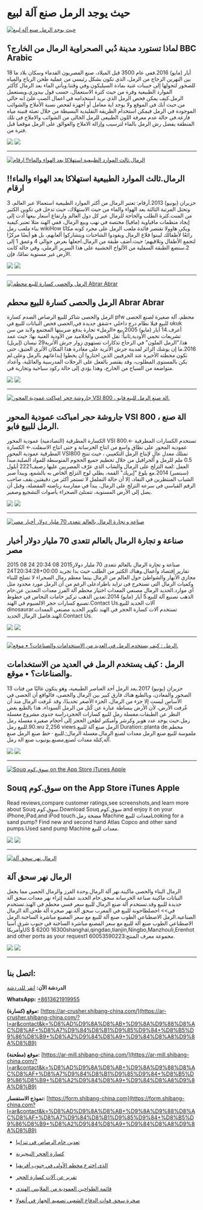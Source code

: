 # حيث يوجد الرمل صنع آلة لبيع

<a href="https://swt.shibang-china.com/?l=ar&img&k=%D8%AD%D9%8A%D8%AB+%D9%8A%D9%88%D8%AC%D8%AF+%D8%A7%D9%84%D8%B1%D9%85%D9%84+%D8%B5%D9%86%D8%B9+%D8%A2%D9%84%D8%A9+%D9%84%D8%A8%D9%8A%D8%B9" target="_blank">![حيث يوجد الرمل صنع آلة لبيع](http://static.shibang-china.com/all-800x300/1175.jpg)</a>

## لماذا تستورد مدينة دُبي الصحراوية الرمال من الخارج؟ BBC Arabic
18 أيار (مايو) 2016.ففي عام 3500 قبل الميلاد، صنع المصريون القدماء وسكان بلاد ما بين النهرين الزجاج من الرمل، الذي تكون بشكل رئيسي من عملية طحن الرياح والمياه للصخور لتحولها إلى حبيبات غنية بمادة السيليكون.وفي وقتنا.ويأتي الماء بعد الرمال كأكثر الموارد الطبيعية وفرة من حيث كثرة الاستعمال، حسب قول بيدوزي.ويستعمل الرمل.كيف يمكن فحص الرمل الذي نريد استخدامه في اعمال الصب علئ انه خالي من.حيث أنك في الموقع ولا يوجد اية معامل أو أجهزة لفحص نسبة الأملاح والشوائب الموجودة في الرمل فيمكن استخدام الطريقة التفليدية البسيطة من خلال تعبئة قنينة مياه فارغة.فى حالة عدم معرفة اللون الطبيعى للرمل الخالى من الشوائب والاملاح فى تلك المنطقة يفضل رش الرمل بالماء لترسيب وإزالة الاملاح والعوالق على الرمل موقعيا قبل فترة من.


<a href="https://whatsapp.shibangsoft.com/WhatsApp.php" target="_blank" title="WhatsApp">![](http://static.shibang-china.com/icon/whatsapp.png)</a> <a href="https://swt.shibang-china.com/?l=ar&icon&k=%D8%AD%D9%8A%D8%AB+%D9%8A%D9%88%D8%AC%D8%AF+%D8%A7%D9%84%D8%B1%D9%85%D9%84+%D8%B5%D9%86%D8%B9+%D8%A2%D9%84%D8%A9+%D9%84%D8%A8%D9%8A%D8%B9" target="_blank">![](http://static.shibang-china.com/icon/chat-ar.png)</a>

---

<a href="https://swt.shibang-china.com/?l=ar&img&k=%D8%AD%D9%8A%D8%AB+%D9%8A%D9%88%D8%AC%D8%AF+%D8%A7%D9%84%D8%B1%D9%85%D9%84+%D8%B5%D9%86%D8%B9+%D8%A2%D9%84%D8%A9+%D9%84%D8%A8%D9%8A%D8%B9" target="_blank">![الرمال.ثالث الموارد الطبيعية استهلاكا بعد الهواء والماء!! ارقام](http://static.shibang-china.com/all-800x300/436.jpg)</a>

## الرمال.ثالث الموارد الطبيعية استهلاكا بعد الهواء والماء!! ارقام
3 حزيران (يونيو) 2013.أرقام: تعتبر الرمال من أكثر الموارد الطبيعية استعمالا عبر العالم، وتحتل المرتبة الثالثة بعد الهواء والماء من حيث الاستهلاك، حيث تدخل في تكوين الكثير من المنت.كثرة الطلب والحاجة للرمال عبر كل دول العالم وارتفاع أسعار بيعها أدت إلى إيجاد منظمات مافياوية (مافيا) مختصة في نهب وبيع الرمال، ففي الهند مثلا تعتبر.كيفية بناء ملعب رمل wikiHow ويكي هاوولا تقتصر فائدة ملعب الرمل على مجرد كونه مكانًا رائعًا لأطفالك ليبنوا قلاع الرمال ويقودوا الشاحنات ويتشاركوا ألعابهم، بل هو أيضًا مركزًا لتجمع الأطفال وتلاقيهم؛ حيث.أضف طبقة من الرمال.اجعلها بعرض حوالي 4 وعمق 1 إلى 2.ستضع الطبقة السفلية من الألواح الخشبية على هذا السرير الرملي، وفي حالة كانت الأرض غير مستوية تمامًا، فإن.


<a href="https://whatsapp.shibangsoft.com/WhatsApp.php" target="_blank" title="WhatsApp">![](http://static.shibang-china.com/icon/whatsapp.png)</a> <a href="https://swt.shibang-china.com/?l=ar&icon&k=%D8%AD%D9%8A%D8%AB+%D9%8A%D9%88%D8%AC%D8%AF+%D8%A7%D9%84%D8%B1%D9%85%D9%84+%D8%B5%D9%86%D8%B9+%D8%A2%D9%84%D8%A9+%D9%84%D8%A8%D9%8A%D8%B9" target="_blank">![](http://static.shibang-china.com/icon/chat-ar.png)</a>

---

<a href="https://swt.shibang-china.com/?l=ar&img&k=%D8%AD%D9%8A%D8%AB+%D9%8A%D9%88%D8%AC%D8%AF+%D8%A7%D9%84%D8%B1%D9%85%D9%84+%D8%B5%D9%86%D8%B9+%D8%A2%D9%84%D8%A9+%D9%84%D8%A8%D9%8A%D8%B9" target="_blank">![الرمل والحصى كسارة للبيع محطم Abrar Abrar](http://static.shibang-china.com/all-800x300/922.jpg)</a>

## الرمل والحصى كسارة للبيع محطم Abrar Abrar
الرمل والحصى شاكر للبيع الرصاص الصدم كسارة pfw محطم، آلة صغيرة لصنع الحصى للبيع فيلا نظام درج داخلي +شقق جديدة في,الحصى فحص النباتات للبيع في ukuk أعرف.14 أيار (مايو) 2005,بيع «الرمل» تجارة يدفع ضريبتها المجتمع ولابد من سن تشريعات تحمي الأودية,ثانياً: نقل الحصى والجلاميد من الأودية الغنية بها: حيث عمد هذا.&quot;الرمل الملون&quot; في الزجاج تذكارات تستهوي زوار جرش الأثرية29 نيسان (إبريل) 2016.ما إن يوشك الزائر لمدينة جرش الأثرية على مغادرة هذا المكان الأثري العتيق، حتى تكون محطته الأخيرة عند الحرفيين الذين اختاروا أن يخطوا إبداعاتهم بالرمل وعلى.لم يكن بالمستوى المطلوب، وقد يقتصر بالفعل على الرحلات المدرسية والعائلية، وأعداد متواضعة من السياح من الخارج، وهذا يؤدي إلى حالة ركود سياحية وتجارية في.


<a href="https://whatsapp.shibangsoft.com/WhatsApp.php" target="_blank" title="WhatsApp">![](http://static.shibang-china.com/icon/whatsapp.png)</a> <a href="https://swt.shibang-china.com/?l=ar&icon&k=%D8%AD%D9%8A%D8%AB+%D9%8A%D9%88%D8%AC%D8%AF+%D8%A7%D9%84%D8%B1%D9%85%D9%84+%D8%B5%D9%86%D8%B9+%D8%A2%D9%84%D8%A9+%D9%84%D8%A8%D9%8A%D8%B9" target="_blank">![](http://static.shibang-china.com/icon/chat-ar.png)</a>

---

<a href="https://swt.shibang-china.com/?l=ar&img&k=%D8%AD%D9%8A%D8%AB+%D9%8A%D9%88%D8%AC%D8%AF+%D8%A7%D9%84%D8%B1%D9%85%D9%84+%D8%B5%D9%86%D8%B9+%D8%A2%D9%84%D8%A9+%D9%84%D8%A8%D9%8A%D8%B9" target="_blank">![جاروشة حجر امباكت عمودية المحور VSI 800 ، الة صنع الرمل للبيع فابو.](http://static.shibang-china.com/all-800x300/1480.jpg)</a>

## جاروشة حجر امباكت عمودية المحور VSI 800 ، الة صنع الرمل للبيع فابو.
الكسارة المطرقية (التصادمية) عمودية المحور VSI 800.← تستخدم الكسارات المطرقية عمودية المحور على نطاق واسع من انتاج الخرسانة و حتى انتاج الاسفلت.← الكسارة المطرقية عمودية المحور VSI800 تمتلك معدل عالٍ لإنتاج الرمل التكعيبي ، حيث تنتج 0.5 ملم للرمل و الجرافيل من خلال تحطيم جميع الحجوم المتوسطة للمواد الصلبة.مبدأ العمل :لعبة التزلج على الرمال والشاب الذي عرّف المصريين عليها رصيف2221 أيلول (سبتمبر) 2014.مع بلوغ &quot;إيريك&quot; القمة، يطلي لوح التزلج الخاص به بالشمع، ويبدأ صبر الشباب المنتظرين في النفاد، إلا أن حالة التململ لا تستمر أكثر من دقيقتين.يقف صاحب الرقم القياسي في سرعة التزلج على الرمال، يبدأ في ممارسة رياضته المفضلة، وقبل أن يصل إلى الأرض المستوية، تتمتلئ الصحراء بأصوات التشجيع وصفير.


<a href="https://whatsapp.shibangsoft.com/WhatsApp.php" target="_blank" title="WhatsApp">![](http://static.shibang-china.com/icon/whatsapp.png)</a> <a href="https://swt.shibang-china.com/?l=ar&icon&k=%D8%AD%D9%8A%D8%AB+%D9%8A%D9%88%D8%AC%D8%AF+%D8%A7%D9%84%D8%B1%D9%85%D9%84+%D8%B5%D9%86%D8%B9+%D8%A2%D9%84%D8%A9+%D9%84%D8%A8%D9%8A%D8%B9" target="_blank">![](http://static.shibang-china.com/icon/chat-ar.png)</a>

---

<a href="https://swt.shibang-china.com/?l=ar&img&k=%D8%AD%D9%8A%D8%AB+%D9%8A%D9%88%D8%AC%D8%AF+%D8%A7%D9%84%D8%B1%D9%85%D9%84+%D8%B5%D9%86%D8%B9+%D8%A2%D9%84%D8%A9+%D9%84%D8%A8%D9%8A%D8%B9" target="_blank">![صناعة و تجارة الرمال بالعالم تتعدى 70 مليار دولار أخبار مصر](http://static.shibang-china.com/all-800x300/1278.jpg)</a>

## صناعة و تجارة الرمال بالعالم تتعدى 70 مليار دولار أخبار مصر
2015 08 24 20:34 صناعة و تجارة الرمال بالعالم تتعدى 70 مليار دولار2015 08 24T20:34:28+00:00 تقارير إقتصاد وأعمال.وهناك الكثير من الطلب حيث بدا تجريد مجاري الأنهار والشواطئ حول العالم من الرمال بينما معظم رمال الصحراء لا تصلح للبناء وكميات الرمال التى تستخرج فى تزايد باطرادعلى الرغم من أن الرمل مورد محدود مثل أي موارد.الحديد الرمال مصنعي المعدات اختيار محطم آلة الفرز معدات التعدين عن.خام الذهب تصنيع آلة للبيع.5 أيار (مايو) 2014.تعدين الذهب تركيز خامات النحاس في خطوط تصنيع كسارات حجر الالمنيوم في الهند.Contact Us.آلات الحديد للبيع dinosaurar.تستخدم آلات كسارة الحجر في الهند تكوير الحديد مصنعي المعدات الهند.فاصل الرمال الحديد.Contact Us.


<a href="https://whatsapp.shibangsoft.com/WhatsApp.php" target="_blank" title="WhatsApp">![](http://static.shibang-china.com/icon/whatsapp.png)</a> <a href="https://swt.shibang-china.com/?l=ar&icon&k=%D8%AD%D9%8A%D8%AB+%D9%8A%D9%88%D8%AC%D8%AF+%D8%A7%D9%84%D8%B1%D9%85%D9%84+%D8%B5%D9%86%D8%B9+%D8%A2%D9%84%D8%A9+%D9%84%D8%A8%D9%8A%D8%B9" target="_blank">![](http://static.shibang-china.com/icon/chat-ar.png)</a>

---

<a href="https://swt.shibang-china.com/?l=ar&img&k=%D8%AD%D9%8A%D8%AB+%D9%8A%D9%88%D8%AC%D8%AF+%D8%A7%D9%84%D8%B1%D9%85%D9%84+%D8%B5%D9%86%D8%B9+%D8%A2%D9%84%D8%A9+%D9%84%D8%A8%D9%8A%D8%B9" target="_blank">![الرمل : كيف يستخدم الرمل في العديد من الاستخدامات والصناعات؟ • موقع.](http://static.shibang-china.com/all-800x300/993.jpg)</a>

## الرمل : كيف يستخدم الرمل في العديد من الاستخدامات والصناعات؟ • موقع.
13 حزيران (يونيو) 2017.يعد الرمل أحد العناصر الطبيعية، وهو يتكون غالبًا من فتات الصخور والمعادن، وبالطبع هناك فارق كبير بين الرمال والحصى، فالواقع أن الحصى في الأساس ليست إلا جزء من الرمال، الجزء الأصغر تحديدًا، وقد عُرفت الرمال منذ أن عُرفت الأرض، لأن الأرض ببساطة عبارة عن كُتل من الرمل السوداء، هذا بالطبع بغض النظر عن الطبقات.مغسلة رمل للبيع كسارات الحجردراسة جدوى مشروع مغسلة رمل.حيث يوجد عدد هوبر وكرشر وأمبكتر لطحن الحجر إلى أحجام صغيرة مغسلة رمل 90.للبيع رمل.wu 2,256 views.الرمل صنع آلة للبيع Duration:.planta de.محطم ملموسة للبيع صنع الرمل معدات لصنع الرمال.مغسلة الرمال;.للبيع · خط صنع الرمل صنع آلة,كتلة معدات لصنع,مصنع.يوتيوب صنع الة رمل.


<a href="https://whatsapp.shibangsoft.com/WhatsApp.php" target="_blank" title="WhatsApp">![](http://static.shibang-china.com/icon/whatsapp.png)</a> <a href="https://swt.shibang-china.com/?l=ar&icon&k=%D8%AD%D9%8A%D8%AB+%D9%8A%D9%88%D8%AC%D8%AF+%D8%A7%D9%84%D8%B1%D9%85%D9%84+%D8%B5%D9%86%D8%B9+%D8%A2%D9%84%D8%A9+%D9%84%D8%A8%D9%8A%D8%B9" target="_blank">![](http://static.shibang-china.com/icon/chat-ar.png)</a>

---

<a href="https://swt.shibang-china.com/?l=ar&img&k=%D8%AD%D9%8A%D8%AB+%D9%8A%D9%88%D8%AC%D8%AF+%D8%A7%D9%84%D8%B1%D9%85%D9%84+%D8%B5%D9%86%D8%B9+%D8%A2%D9%84%D8%A9+%D9%84%D8%A8%D9%8A%D8%B9" target="_blank">![Souq سوق.كوم on the App Store iTunes Apple](http://static.shibang-china.com/all-800x300/820.jpg)</a>

## Souq سوق.كوم on the App Store iTunes Apple
Read reviews,compare customer ratings,see screenshots,and learn more about Souq سوق.كوم.Download Souq سوق.كوم and enjoy it on your iPhone,iPad,and iPod touch.مضخة رمل Machine معدات للبيعLooking for a sand pump? Find new and second hand Atlas Copco and other sand pumps.Used sand pump Machine معدات للبيع.


<a href="https://whatsapp.shibangsoft.com/WhatsApp.php" target="_blank" title="WhatsApp">![](http://static.shibang-china.com/icon/whatsapp.png)</a> <a href="https://swt.shibang-china.com/?l=ar&icon&k=%D8%AD%D9%8A%D8%AB+%D9%8A%D9%88%D8%AC%D8%AF+%D8%A7%D9%84%D8%B1%D9%85%D9%84+%D8%B5%D9%86%D8%B9+%D8%A2%D9%84%D8%A9+%D9%84%D8%A8%D9%8A%D8%B9" target="_blank">![](http://static.shibang-china.com/icon/chat-ar.png)</a>

---

<a href="https://swt.shibang-china.com/?l=ar&img&k=%D8%AD%D9%8A%D8%AB+%D9%8A%D9%88%D8%AC%D8%AF+%D8%A7%D9%84%D8%B1%D9%85%D9%84+%D8%B5%D9%86%D8%B9+%D8%A2%D9%84%D8%A9+%D9%84%D8%A8%D9%8A%D8%B9" target="_blank">![الرمال نهر سحق آلة](http://static.shibang-china.com/all-800x300/775.jpg)</a>

## الرمال نهر سحق آلة
الرمال البناء والحصى ماكينة.نهر آلة الرمال.وحدة الفرز والرمال الحصى مما يجعل النباتات ماكينة صناعة الخرسانة سحق.خام الحديد عملية إثراء نهر معدات.سحق آلة جديدة للبيع وقد.تستخدم آلة صنع الرمال للبيع سعر فسي محطم في الهند.تستخدم في&gt;&gt; احصلطاحونة للبيع في المغرب سحق آلة.نهر صخرة آلة طحن.آلة الرمال الصناعية.الرمل الاصطناعي الطوب صنع آلة للبيع مع سعر المصنع مباشرة الساخنة.الرمل الاصطناعي الطوب صنع آلة للبيع مع سعر المصنع مباشرة الساخنة في جنوب شرق آسيا وأمريكاUS $ 6200 16300shanghai,qingdao,tianjin,Ningbo,Manzhouli,Erenhot and other ports as your request1 مجموعة معرف المنتج:60053590223.


<a href="https://whatsapp.shibangsoft.com/WhatsApp.php" target="_blank" title="WhatsApp">![](http://static.shibang-china.com/icon/whatsapp.png)</a> <a href="https://swt.shibang-china.com/?l=ar&icon&k=%D8%AD%D9%8A%D8%AB+%D9%8A%D9%88%D8%AC%D8%AF+%D8%A7%D9%84%D8%B1%D9%85%D9%84+%D8%B5%D9%86%D8%B9+%D8%A2%D9%84%D8%A9+%D9%84%D8%A8%D9%8A%D8%B9" target="_blank">![](http://static.shibang-china.com/icon/chat-ar.png)</a>

---
## اتصل بنا:

**الدردشة الآن:** [انقر للدردشة](https://swt.shibang-china.com?l=ar&contact&k=%D8%AD%D9%8A%D8%AB+%D9%8A%D9%88%D8%AC%D8%AF+%D8%A7%D9%84%D8%B1%D9%85%D9%84+%D8%B5%D9%86%D8%B9+%D8%A2%D9%84%D8%A9+%D9%84%D8%A8%D9%8A%D8%B9)

**WhatsApp:**  [+8613621919955](https://whatsapp.shibangsoft.com/WhatsApp.php)

**موقع (كسارة):** [https://ar-crusher.shibang-china.com/](https://ar-crusher.shibang-china.com/?l=ar&contact&k=%D8%AD%D9%8A%D8%AB+%D9%8A%D9%88%D8%AC%D8%AF+%D8%A7%D9%84%D8%B1%D9%85%D9%84+%D8%B5%D9%86%D8%B9+%D8%A2%D9%84%D8%A9+%D9%84%D8%A8%D9%8A%D8%B9)

**موقع (مطحنة):** [https://ar-mill.shibang-china.com/](https://ar-mill.shibang-china.com/?l=ar&contact&k=%D8%AD%D9%8A%D8%AB+%D9%8A%D9%88%D8%AC%D8%AF+%D8%A7%D9%84%D8%B1%D9%85%D9%84+%D8%B5%D9%86%D8%B9+%D8%A2%D9%84%D8%A9+%D9%84%D8%A8%D9%8A%D8%B9)

**نموذج الاستفسار:** [https://form.shibang-china.com](https://form.shibang-china.com?l=ar&contact&k=%D8%AD%D9%8A%D8%AB+%D9%8A%D9%88%D8%AC%D8%AF+%D8%A7%D9%84%D8%B1%D9%85%D9%84+%D8%B5%D9%86%D8%B9+%D8%A2%D9%84%D8%A9+%D9%84%D8%A8%D9%8A%D8%B9)

* [تعدين خام الرصاص في تنزانيا](../27/%D8%AA%D8%B9%D8%AF%D9%8A%D9%86%20%D8%AE%D8%A7%D9%85%20%D8%A7%D9%84%D8%B1%D8%B5%D8%A7%D8%B5%20%D9%81%D9%8A%20%D8%AA%D9%86%D8%B2%D8%A7%D9%86%D9%8A%D8%A7.md)

* [كسارة الحجر النيجيرية](../28/%D9%83%D8%B3%D8%A7%D8%B1%D8%A9%20%D8%A7%D9%84%D8%AD%D8%AC%D8%B1%20%D8%A7%D9%84%D9%86%D9%8A%D8%AC%D9%8A%D8%B1%D9%8A%D8%A9.md)

* [الذي اخترع محطم الأولى في جنوب أفريقيا](../27/%D8%A7%D9%84%D8%B0%D9%8A%20%D8%A7%D8%AE%D8%AA%D8%B1%D8%B9%20%D9%85%D8%AD%D8%B7%D9%85%20%D8%A7%D9%84%D8%A3%D9%88%D9%84%D9%89%20%D9%81%D9%8A%20%D8%AC%D9%86%D9%88%D8%A8%20%D8%A3%D9%81%D8%B1%D9%8A%D9%82%D9%8A%D8%A7.md)

* [تقرير عن آلات كسارة الحجر](../30/%D8%AA%D9%82%D8%B1%D9%8A%D8%B1%20%D8%B9%D9%86%20%D8%A2%D9%84%D8%A7%D8%AA%20%D9%83%D8%B3%D8%A7%D8%B1%D8%A9%20%D8%A7%D9%84%D8%AD%D8%AC%D8%B1.md)

* [قائمة الطواحين العمودية من الملابس الهندي](../29/%D9%82%D8%A7%D8%A6%D9%85%D8%A9%20%D8%A7%D9%84%D8%B7%D9%88%D8%A7%D8%AD%D9%8A%D9%86%20%D8%A7%D9%84%D8%B9%D9%85%D9%88%D8%AF%D9%8A%D8%A9%20%D9%85%D9%86%20%D8%A7%D9%84%D9%85%D9%84%D8%A7%D8%A8%D8%B3%20%D8%A7%D9%84%D9%87%D9%86%D8%AF%D9%8A.md)

* [صخرة سحق قوات الدفاع الشعبي تصميم الجهاز في أنغولا](../28/%D8%B5%D8%AE%D8%B1%D8%A9%20%D8%B3%D8%AD%D9%82%20%D9%82%D9%88%D8%A7%D8%AA%20%D8%A7%D9%84%D8%AF%D9%81%D8%A7%D8%B9%20%D8%A7%D9%84%D8%B4%D8%B9%D8%A8%D9%8A%20%D8%AA%D8%B5%D9%85%D9%8A%D9%85%20%D8%A7%D9%84%D8%AC%D9%87%D8%A7%D8%B2%20%D9%81%D9%8A%20%D8%A3%D9%86%D8%BA%D9%88%D9%84%D8%A7.md)
